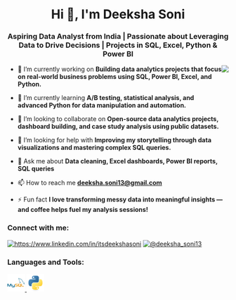 <h1 align="center">Hi 👋, I'm Deeksha Soni</h1>
<h3 align="center">Aspiring Data Analyst from India | Passionate about Leveraging Data to Drive Decisions | Projects in SQL, Excel, Python & Power BI</h3>

<img align="right" height="150" src="https://i.imgflip.com/65efzo.gif"  />


- 🔭 I’m currently working on **Building data analytics projects that focus on real-world business problems using SQL, Power BI, Excel, and Python.**

- 🌱 I’m currently learning **A/B testing, statistical analysis, and advanced Python for data manipulation and automation.**

- 👯 I’m looking to collaborate on **Open-source data analytics projects, dashboard building, and case study analysis using public datasets.**

- 🤝 I’m looking for help with **Improving my storytelling through data visualizations and mastering complex SQL queries.**

- 💬 Ask me about **Data cleaning, Excel dashboards, Power BI reports, SQL queries**

- 📫 How to reach me **deeksha.soni13@gmail.com**

- ⚡ Fun fact **I love transforming messy data into meaningful insights — and coffee helps fuel my analysis sessions!**

<h3 align="left">Connect with me:</h3>
<p align="left">
<a href="https://linkedin.com/in/https://www.linkedin.com/in/itsdeekshasoni" target="blank"><img align="center" src="https://raw.githubusercontent.com/rahuldkjain/github-profile-readme-generator/master/src/images/icons/Social/linked-in-alt.svg" alt="https://www.linkedin.com/in/itsdeekshasoni" height="30" width="40" /></a>
<a href="https://www.hackerrank.com/@deeksha_soni13" target="blank"><img align="center" src="https://raw.githubusercontent.com/rahuldkjain/github-profile-readme-generator/master/src/images/icons/Social/hackerrank.svg" alt="@deeksha_soni13" height="30" width="40" /></a>
</p>

<h3 align="left">Languages and Tools:</h3>
<p align="left"> <a href="https://www.mysql.com/" target="_blank" rel="noreferrer"> <img src="https://raw.githubusercontent.com/devicons/devicon/master/icons/mysql/mysql-original-wordmark.svg" alt="mysql" width="40" height="40"/> </a> <a href="https://www.python.org" target="_blank" rel="noreferrer"> <img src="https://raw.githubusercontent.com/devicons/devicon/master/icons/python/python-original.svg" alt="python" width="40" height="40"/> </a> </p>
